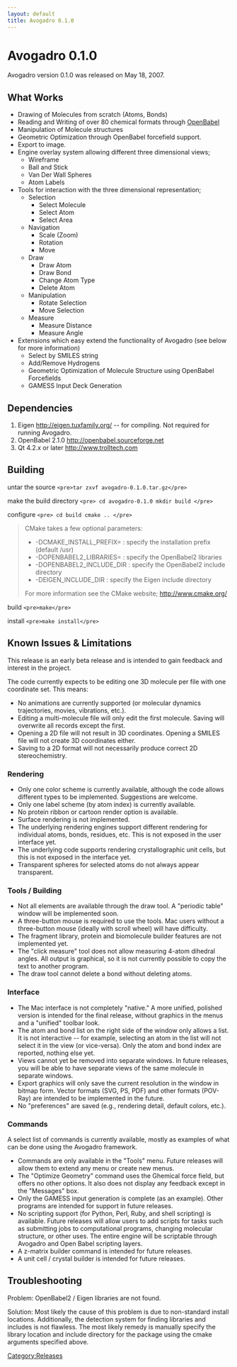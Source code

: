 ```yaml
---
layout: default
title: Avogadro 0.1.0
---
```


# Avogadro 0.1.0

Avogadro version 0.1.0 was released on May 18, 2007.

What Works
----------

-   Drawing of Molecules from scratch (Atoms, Bonds)
-   Reading and Writing of over 80 chemical formats through [OpenBabel](http://openbabel.sourceforge.net)
-   Manipulation of Molecule structures
-   Geometric Optimization through OpenBabel forcefield support.
-   Export to image.
-   Engine overlay system allowing different three dimensional views;
    -   Wireframe
    -   Ball and Stick
    -   Van Der Wall Spheres
    -   Atom Labels
-   Tools for interaction with the three dimensional representation;
    -   Selection
        -   Select Molecule
        -   Select Atom
        -   Select Area
    -   Navigation
        -   Scale (Zoom)
        -   Rotation
        -   Move
    -   Draw
        -   Draw Atom
        -   Draw Bond
        -   Change Atom Type
        -   Delete Atom
    -   Manipulation
        -   Rotate Selection
        -   Move Selection
    -   Measure
        -   Measure Distance
        -   Measure Angle
-   Extensions which easy extend the functionality of Avogadro (see below for more information)
    -   Select by SMILES string
    -   Add/Remove Hydrogens
    -   Geometric Optimization of Molecule Structure using OpenBabel Forcefields
    -   GAMESS Input Deck Generation

Dependencies
------------

1.  Eigen [<http://eigen.tuxfamily.org/>](http://eigen.tuxfamily.org/) -- for compiling. Not required for running Avogadro.
2.  OpenBabel 2.1.0 [<http://openbabel.sourceforge.net>](http://openbabel.sourceforge.net)
3.  Qt 4.2.x or later [<http://www.trolltech.com>](http://www.trolltech.com/)

Building
--------

untar the source `<pre>tar zxvf avogadro-0.1.0.tar.gz</pre>`

make the build directory `<pre>
cd avogadro-0.1.0
mkdir build
</pre>`

configure `<pre>
cd build
cmake ..
</pre>`

> CMake takes a few optional parameters:
>
> -   -DCMAKE\_INSTALL\_PREFIX= : specify the installation prefix (default /usr)
> -   -DOPENBABEL2\_LIBRARIES= : specify the OpenBabel2 libraries
> -   -DOPENBABEL2\_INCLUDE\_DIR : specify the OpenBabel2 include directory
> -   -DEIGEN\_INCLUDE\_DIR : specify the Eigen include directory
>
> For more information see the CMake website; [<http://www.cmake.org/>](http://www.cmake.org/)

build `<pre>make</pre>`

install `<pre>make install</pre>`

Known Issues & Limitations
--------------------------

This release is an early beta release and is intended to gain feedback and interest in the project.

The code currently expects to be editing one 3D molecule per file with one coordinate set. This means:

-   No animations are currently supported (or molecular dynamics trajectories, movies, vibrations, etc.).
-   Editing a multi-molecule file will only edit the first molecule. Saving will overwrite all records except the first.
-   Opening a 2D file will not result in 3D coordinates. Opening a SMILES file will not create 3D coordinates either.
-   Saving to a 2D format will not necessarily produce correct 2D stereochemistry.

### Rendering

-   Only one color scheme is currently available, although the code allows different types to be implemented. Suggestions are welcome.
-   Only one label scheme (by atom index) is currently available.
-   No protein ribbon or cartoon render option is available.
-   Surface rendering is not implemented.
-   The underlying rendering engines support different rendering for individual atoms, bonds, residues, etc. This is not exposed in the user interface yet.
-   The underlying code supports rendering crystallographic unit cells, but this is not exposed in the interface yet.
-   Transparent spheres for selected atoms do not always appear transparent.

### Tools / Building

-   Not all elements are available through the draw tool. A "periodic table" window will be implemented soon.
-   A three-button mouse is required to use the tools. Mac users without a three-button mouse (ideally with scroll wheel) will have difficulty.
-   The fragment library, protein and biomolecule builder features are not implemented yet.
-   The "click measure" tool does not allow measuring 4-atom dihedral angles. All output is graphical, so it is not currently possible to copy the text to another program.
-   The draw tool cannot delete a bond without deleting atoms.

### Interface

-   The Mac interface is not completely "native." A more unified, polished version is intended for the final release, without graphics in the menus and a "unified" toolbar look.
-   The atom and bond list on the right side of the window only allows a list. It is not interactive -- for example, selecting an atom in the list will not select it in the view (or vice-versa). Only the atom and bond index are reported, nothing else yet.
-   Views cannot yet be removed into separate windows. In future releases, you will be able to have separate views of the same molecule in separate windows.
-   Export graphics will only save the current resolution in the window in bitmap form. Vector formats (SVG, PS, PDF) and other formats (POV-Ray) are intended to be implemented in the future.
-   No "preferences" are saved (e.g., rendering detail, default colors, etc.).

### Commands

A select list of commands is currently available, mostly as examples of what can be done using the Avogadro framework.

-   Commands are only available in the "Tools" menu. Future releases will allow them to extend any menu or create new menus.
-   The "Optimize Geometry" command uses the Ghemical force field, but offers no other options. It also does not display any feedback except in the "Messages" box.
-   Only the GAMESS input generation is complete (as an example). Other programs are intended for support in future releases.
-   No scripting support (for Python, Perl, Ruby, and shell scripting) is available. Future releases will allow users to add scripts for tasks such as submitting jobs to computational programs, changing molecular structure, or other uses. The entire engine will be scriptable through Avogadro and Open Babel scripting layers.
-   A z-matrix builder command is intended for future releases.
-   A unit cell / crystal builder is intended for future releases.

Troubleshooting
---------------

Problem: OpenBabel2 / Eigen libraries are not found.

Solution: Most likely the cause of this problem is due to non-standard install locations. Additionally, the detection system for finding libraries and includes is not flawless. The most likely remedy is manually specify the library location and include directory for the package using the cmake arguments specified above.

<Category:Releases>

